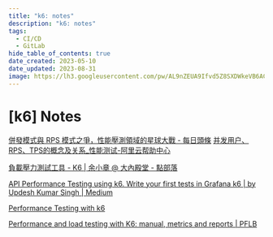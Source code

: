 ```yaml
---
title: "k6: notes"
description: "k6: notes"
tags:
  - CI/CD
  - GitLab
hide_table_of_contents: true
date_created: 2023-05-10
date_updated: 2023-08-31
image: https://lh3.googleusercontent.com/pw/AL9nZEUA9Ifvd5Z8SXDWkeVB6AC4MPGwnXaL6kBXNPoXwOQQ2jOcZ1Jw_0p8TKK8C3ZX0e67_FOY15eDrm7aaXSQJcKtoUzC80SAQEHsaBy6qS2AqNNs5VUFNXBKm439y_1wkvmDl-PnL8ReojnIumNlEvOXBg=w800-no?authuser=0
---
```


[k6] Notes
==========

[併發模式與 RPS 模式之爭，性能壓測領域的星球大戰 - 每日頭條](https://kknews.cc/zh-tw/tech/ml3nm4p.html)
[并发用户、RPS、TPS的概念及关系\_性能测试-阿里云帮助中心](https://help.aliyun.com/document_detail/29343.html)

[負載壓力測試工具 - K6 | 余小章 @ 大內殿堂 - 點部落](https://dotblogs.com.tw/yc421206/2022/09/16/load_stress_test_tool_for_k6)

[API Performance Testing using k6. Write your first tests in Grafana k6 | by Updesh Kumar Singh | Medium](https://medium.com/@updeshkumar1991/api-performance-testing-using-k6-aa9ec2f267b6)

[Performance Testing with k6](https://www.tpisoftware.com/tpu/articleDetails/1597)

[Performance and load testing with K6: manual, metrics and reports | PFLB](https://pflb.us/blog/k6-user-manual/)
